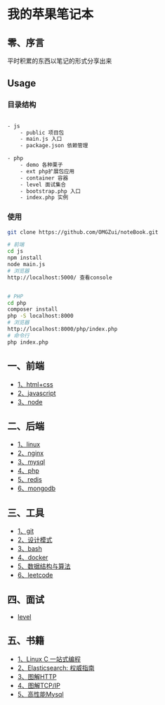 # 我的苹果笔记本

## 零、序言

平时积累的东西以笔记的形式分享出来

## Usage

### 目录结构

```sh

- js
    - public 项目包
    - main.js 入口
    - package.json 依赖管理

- php
    - demo 各种栗子
    - ext php扩展包应用
    - container 容器
    - level 面试集合
    - bootstrap.php 入口
    - index.php 实例

```

### 使用

```sh
git clone https://github.com/OMGZui/noteBook.git

# 前端
cd js
npm install
node main.js
# 浏览器
http://localhost:5000/ 查看console


# PHP
cd php
composer install
php -S localhost:8000
# 浏览器
http://localhost:8000/php/index.php
# 命令行
php index.php

```

## 一、前端

- [1、html+css](html+css.md)
- [2、javascript](javascript.md)
- [3、node](node.md)

## 二、后端

- [1、linux](linux.md)
- [2、nginx](nginx.md)
- [3、mysql](mysql.md)
- [4、php](php.md)
- [5、redis](redis.md)
- [6、mongodb](mongodb.md)

## 三、工具

- [1、git](git.md)
- [2、设计模式](https://github.com/OMGZui/Design)
- [3、bash](https://github.com/OMGZui/bash-step-to-step)
- [4、docker](docker.md)
- [5、数据结构与算法](https://github.com/OMGZui/basic_c)
- [6、leetcode](https://github.com/OMGZui/go_leetcode)

## 四、面试

- [level](level.md)

## 五、书籍

- [1、Linux C 一站式编程](linux-c)
- [2、Elasticsearch: 权威指南](elasticSearch.md)
- [3、图解HTTP](http.md)
- [4、图解TCP/IP](tcp-ip.md)
- [5、高性能Mysql](mysql-high.md)
